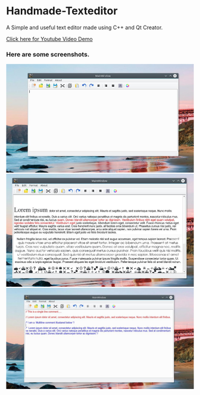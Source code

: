 # Handmade-Texteditor

A Simple and useful text editor made using C++ and Qt Creator.

[Click here for Youtube Video Demo](https://www.youtube.com/watch?v=0A3mk3gU6j0)

### Here are some screenshots.

![Overall](/Screenshots/Txt1.png)
![Features](/Screenshots/Txt2.png)
![Commenting](/Screenshots/Txt3.png)
